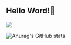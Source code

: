 ## Hello Word!👋

<a href="https://judyalwayswantscarrot.tistory.com/" target="_blank"><img src="https://img.shields.io/badge/Tistory-000000?style=for-the-badge&logo=tistory&logoColor=FFFFFF"/></a>


<!--
**JungYoonShin/JungYoonShin** is a ✨ _special_ ✨ repository because its `README.md` (this file) appears on your GitHub profile.

Here are some ideas to get you started:

- 🔭 I’m currently working on ...
- 🌱 I’m currently learning ...
- 👯 I’m looking to collaborate on ...
- 🤔 I’m looking for help with ...
- 💬 Ask me about ...
- 📫 How to reach me: ...
- 😄 Pronouns: ...
- ⚡ Fun fact: ...
-->
![Anurag's GitHub stats](https://github-readme-stats.vercel.app/api?username=JungYoonShin&show_icons=true&theme=radical)

<!-- ![Top Langs](https://github-readme-stats.vercel.app/api/top-langs/?username=JungYoonShin&layout=compact&theme=tokyonight)
 -->



